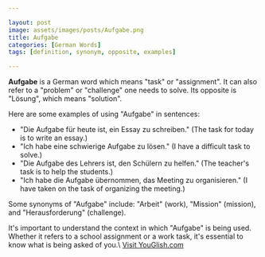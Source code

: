 ```yaml
---

layout: post
image: assets/images/posts/Aufgabe.png
title: Aufgabe
categories: [German Words]
tags: [definition, synonym, opposite, examples]

---
```


**Aufgabe** is a German word which means "task" or "assignment". It can also refer to a "problem" or "challenge" one needs to solve. Its opposite is "Lösung", which means "solution".

Here are some examples of using "Aufgabe" in sentences:

- "Die Aufgabe für heute ist, ein Essay zu schreiben." (The task for today is to write an essay.)
- "Ich habe eine schwierige Aufgabe zu lösen." (I have a difficult task to solve.)
- "Die Aufgabe des Lehrers ist, den Schülern zu helfen." (The teacher's task is to help the students.)
- "Ich habe die Aufgabe übernommen, das Meeting zu organisieren." (I have taken on the task of organizing the meeting.)

Some synonyms of "Aufgabe" include: "Arbeit" (work), "Mission" (mission), and "Herausforderung" (challenge).

It's important to understand the context in which "Aufgabe" is being used. Whether it refers to a school assignment or a work task, it's essential to know what is being asked of you.\ <a id="yg-widget-0" class="youglish-widget" data-query="Aufgabe" data-lang="german" data-components="8412" data-auto-start="0" data-bkg-color="theme_light" data-title="How%20to%20pronounce%20Aufgabe%20in%20German"  rel="nofollow" href="https://youglish.com">Visit YouGlish.com</a><script async src="https://youglish.com/public/emb/widget.js" charset="utf-8"></script>